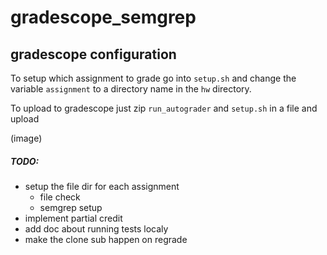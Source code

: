 # gradescope_semgrep

## gradescope configuration
To setup which assignment to grade go into `setup.sh` and change the
variable `assignment` to a directory name in the `hw` directory.

To upload to gradescope just zip `run_autograder` and `setup.sh` in a file and
upload

(image)

##### TODO:
* setup the file dir for each assignment
    * file check
    * semgrep setup
* implement partial credit
* add doc about running tests localy
* make the clone sub happen on regrade